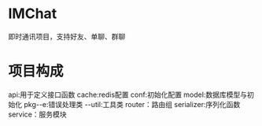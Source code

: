 # IMChat
即时通讯项目，支持好友、单聊、群聊

# 项目构成
api:用于定义接口函数
cache:redis配置
conf:初始化配置
model:数据库模型与初始化
pkg--e:错误处理类
   --util:工具类
router：路由组
serializer:序列化函数
service：服务模块


   
